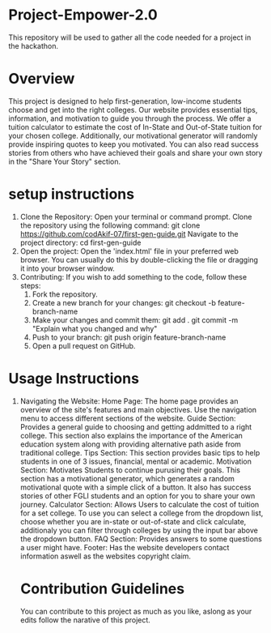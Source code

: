# Project-Empower-2.0
This repository will be used to gather all the code needed for a project in the hackathon.

# Overview
This project is designed to help first-generation, low-income students choose and get into the right colleges. Our website provides essential tips, information, and motivation to guide you through the process. We offer a tuition calculator to estimate the cost of In-State and Out-of-State tuition for your chosen college. Additionally, our motivational generator will randomly provide inspiring quotes to keep you motivated. You can also read success stories from others who have achieved their goals and share your own story in the "Share Your Story" section.

# setup instructions
1. Clone the Repository:
  Open your terminal or command prompt.
  Clone the repository using the following command:
    git clone https://github.com/codAkif-07/first-gen-guide.git
  Navigate to the project directory:
    cd first-gen-guide
2. Open the project:
  Open the 'index.html' file in your preferred web browser. You can usually do this by double-clicking the file or dragging it into your browser window.
3. Contributing:
   If you wish to add something to the code, follow these steps:
     1. Fork the repository.
     2. Create a new branch for your changes:
          git checkout -b feature-branch-name
     4. Make your changes and commit them:
          git add .
          git commit -m "Explain what you changed and why"
     5. Push to your branch:
          git push origin feature-branch-name
     6. Open a pull request on GitHub.

# Usage Instructions
1. Navigating the Website:
     Home Page: The home page provides an overview of the site's features and main objectives. Use the navigation menu to access different sections of the website.
     Guide Section: Provides a general guide to choosing and getting addmitted to a right college. This section also explains the importance of the American education system along with providing alternative path aside from traditional college.
     Tips Section: This section provides basic tips to help students in one of 3 issues, financial, mental or academic.
     Motivation Section: Motivates Students to continue purusing their goals. This section has a motivational generator, which generates a random motivational quote with a simple click of a button. It also has success stories of other FGLI students and an option for you to share your own journey.
     Calculator Section: Allows Users to calculate the cost of tuition for a set college. To use you can select a college from the dropdown list, choose whether you are in-state or out-of-state and click calculate, additionaly you can filter through colleges by using the input bar above the dropdown button.
     FAQ Section: Provides answers to some questions a user might have.
     Footer: Has the website developers contact information aswell as the websites copyright claim.

   # Contribution Guidelines
   You can contribute to this project as much as you like, aslong as your edits follow the narative of this project.

